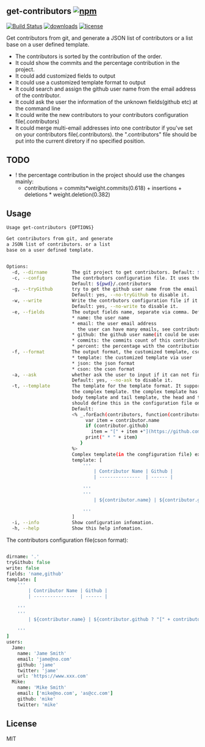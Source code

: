 ## get-contributors [![npm](https://img.shields.io/npm/v/get-contributors.svg)](https://npmjs.org/package/get-contributors)

[![Build Status](https://img.shields.io/travis/snowyu/get-contributors.js/master.svg)](http://travis-ci.org/snowyu/get-contributors.js)
[![downloads](https://img.shields.io/npm/dm/get-contributors.svg)](https://npmjs.org/package/get-contributors)
[![license](https://img.shields.io/npm/l/get-contributors.svg)](https://npmjs.org/package/get-contributors)

Get contributors from git, and generate a JSON list of contributors or a list base on a user defined template.

* The contributors is sorted by the contribution of the order.
* It could show the commits and the percentage contribution in the project.
* It could add customized fields to output
* It could use a customized template format to output
* It could search and assign the github user name from the email address of the contributor.
* It could ask the user the information of the unknown fields(github etc) at the command line
* It could write the new contributors to your contributors configuration file(.contributors)
* It could merge multi-email addresses into one contributor if you've set on your
  contributors file(.contributors). the ".contributors" file should be put into the
  current diretory if no specified position.

## TODO

+ ! the percentage contribution in the project should use the changes mainly:
  * contributions = commits*weight.commits(0.618) + insertions + deletions * weight.deletion(0.382)

## Usage

```bash
Usage get-contributors {OPTIONS}

Get contributors from git, and generate 
a JSON list of contributors. or a list
base on a user defined template.


Options:
  -d, --dirname         The git project to get contributors. Default: $(pwd)
  -c, --config          The contrbutors configuration file. It uses the CSON format.
                        Default: ${pwd}/.contributors
  -g, --tryGithub       try to get the github user name from the email via Search the github.
                        Default: yes, --no-tryGithub to disable it.
  -w, --write           Write the contrbutors configuration file if it has new contrbutors comming.
                        Default: yes, --no-write to disable it.
  -e, --fields          The output fields name, separate via comma. Default: "name,github"
                        * name: the user name
                        * email: the user email address
                          the user can have many emails, see contributors configuration.
                        * github: the github user name(it could be used as a user id)
                        * commits: the commits count of this contributor
                        * percent: the percentage with the contribution
  -f, --format          The output format, the customized template, cson or json, Default: json
                        * template: the customized template via user
                        * json: the json format
                        * cson: the cson format
  -a, --ask             whether ask the user to input if it can not find the field(github,etc).
                        Default: yes, --no-ask to disable it.
  -t, --template        The template for the template format. It supports the simple template and
                        the complex template. the complex template has three parts, head template,
                        body template and tail template, the head and tail could be ignore. (you
                        should define this in the configuration file only)
                        Default:
                        <% _.forEach(contributors, function(contributor) {
                             var item = contributor.name
                             if (contributor.github)
                               item = "[" + item +"](https://github.com/" + contributor.github
                             print(" * " + item)
                           }
                        %>
                        Complex template(in the congfiguration file) example:
                        template: [
                        	'''
                        		| Contributor Name | Github |
                        		| ---------------  | ------ |
		
                        	'''
                        	'''
                        		| ${contributor.name} | ${contributor.github} |
		
                        	'''
                        ]
  -i, --info            Show configuration infomation.
  -h, --help            Show this help infomation.

```

The contributors configuration file(cson format):

```coffee

dirname: '.'
tryGithub: false
write: false
fields: 'name,github'
template: [
	'''
		| Contributor Name | Github |
		| ---------------  | ------ |
		
	'''
	'''
		| ${contributor.name} | ${contributor.github ? "[" + contributor.github + "](https://github.com/" + contributor.github + ")" : "-"} |
		
	'''
]
users:
  Jame:
    name: 'Jame Smith'
    email: 'jame@no.com'
    github: 'jame'
    twitter: 'jame'
    url: 'https://www.xxx.com'
  Mike:
    name: 'Mike Smith'
    email: ['mike@no.com', 'as@cc.com']
    github: 'mike'
    twitter: 'mike'

```




## License

MIT
